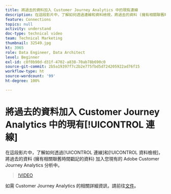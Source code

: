 ```yaml
---
title: 將過去的資料加入 Customer Journey Analytics 中的現有連線
description: 在這段影片中，了解如何透過連線和資料檢視，將過去的資料 (擁有相關聯舊時間戳記的資料) 加入您現有的 Adobe Customer Journey Analytics 分析中。
feature: Connections
topics: null
activity: understand
doc-type: technical video
team: Technical Marketing
thumbnail: 32549.jpg
kt: 3965
role: Data Engineer, Data Architect
level: Beginner
exl-id: c8f0b90d-d31f-4702-a838-70ab78b690c0
source-git-commit: 2b5a19397f7c2b2e775fbd5d724205922ad76f15
workflow-type: ht
source-wordcount: '99'
ht-degree: 100%

---
```


# 將過去的資料加入 Customer Journey Analytics 中的現有[!UICONTROL 連線]

在這段影片中，了解如何透過[!UICONTROL 連線]和[!UICONTROL 資料檢視]，將過去的資料 (擁有相關聯舊時間戳記的資料) 加入您現有的 Adobe Customer Journey Analytics 分析中。

>[!VIDEO](https://video.tv.adobe.com/v/32549/?quality=12)

如需 Customer Journey Analytics 的相關詳細資訊，請前往[文件](https://docs.adobe.com/content/help/zh-Hant/analytics-platform/using/cja-landing.html)。

